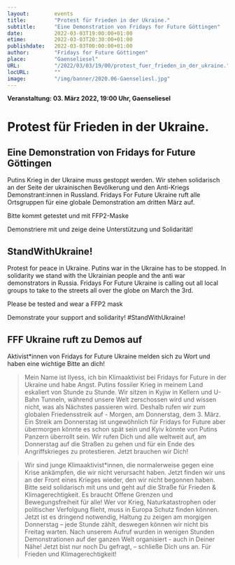 ```yaml
---
layout:        events
title:         "Protest für Frieden in der Ukraine."
subtitle:      "Eine Demonstration von Fridays for Future Göttingen"
date:          2022-03-03T19:00:00+01:00
etime:         2022-03-03T20:30:00+01:00
publishdate:   2022-03-03T00:00:00+01:00
author:        "Fridays for Future Göttingen"
place:         "Gaenseliesel"
URL:           "/2022/03/03/19/00/protest_fuer_frieden_in_der_ukraine."
locURL:        ""
image:         "/img/banner/2020.06-Gaenseliesl.jpg"
---
```


**Veranstaltung: 03. März 2022, 19:00 Uhr, Gaenseliesel**

Protest für Frieden in der Ukraine.
===========

Eine Demonstration von Fridays for Future Göttingen
-----------

Putins Krieg in der Ukraine muss gestoppt werden. Wir stehen solidarisch an der Seite der ukrainischen Bevölkerung und den Anti-Kriegs Demonstrant:innen in Russland.
Fridays For Future Ukraine ruft alle Ortsgruppen für eine globale Demonstration am dritten März auf.

Bitte kommt getestet und mit FFP2-Maske

Demonstriere mit und zeige deine Unterstützung und Solidarität! 

StandWithUkraine!
-----------

Protest for peace in Ukraine.
Putins war in the Ukraine has to be stopped. In solidarity we stand with the Ukrainian people and the anti war demonstrators in Russia.
Fridays For Future Ukraine is calling out all local groups to take to the streets all over the globe on March the 3rd.

Please be tested and wear a FFP2 mask

Demonstrate your support and solidarity! #StandWithUkraine!


FFF Ukraine ruft zu Demos auf
-----------


	
Aktivist*innen von Fridays for Future Ukraine melden sich zu Wort und haben eine wichtige Bitte an dich! 

> Mein Name ist Ilyess, ich bin Klimaaktivist bei Fridays for Future in der Ukraine und habe Angst. Putins fossiler Krieg in meinem Land eskaliert von Stunde zu Stunde. Wir sitzen in Kyjiw in Kellern und U-Bahn Tunneln, während unsere Welt zerschossen wird und wissen nicht, was als Nächstes passieren wird. Deshalb rufen wir zum globalen Friedensstreik auf - Morgen, am Donnerstag, dem 3. März. Ein Streik am Donnerstag ist ungewöhnlich für Fridays for Future aber übermorgen könnte es schon spät sein und Kyiv könnte von Putins Panzern überrollt sein. Wir rufen Dich und alle weltweit auf, am Donnerstag auf die Straßen zu gehen und für ein Ende des Angriffskrieges zu protestieren. Jetzt brauchen wir Dich!

> Wir sind junge Klimaaktivist*innen, die normalerweise gegen eine Krise ankämpfen, die wir nicht verursacht haben. Jetzt finden wir uns an der Front eines Krieges wieder, den wir nicht begonnen haben. Bitte seid solidarisch mit uns und geht auf die Straße für Frieden & Klimagerechtigkeit. Es braucht Offene Grenzen und Bewegungsfreiheit für alle! Wer vor Krieg, Naturkatastrophen oder politischer Verfolgung flieht, muss in Europa Schutz finden können. Jetzt ist es dringend notwendig, Haltung zu zeigen am morgigen Donnerstag – jede Stunde zählt, deswegen können wir nicht bis Freitag warten. Nach unserem Aufruf wurden in wenigen Stunden Demonstrationen auf der ganzen Welt organisiert - auch in Deiner Nähe! Jetzt bist nur noch Du gefragt, – schließe Dich uns an. Für Frieden und Klimagerechtigkeit!

